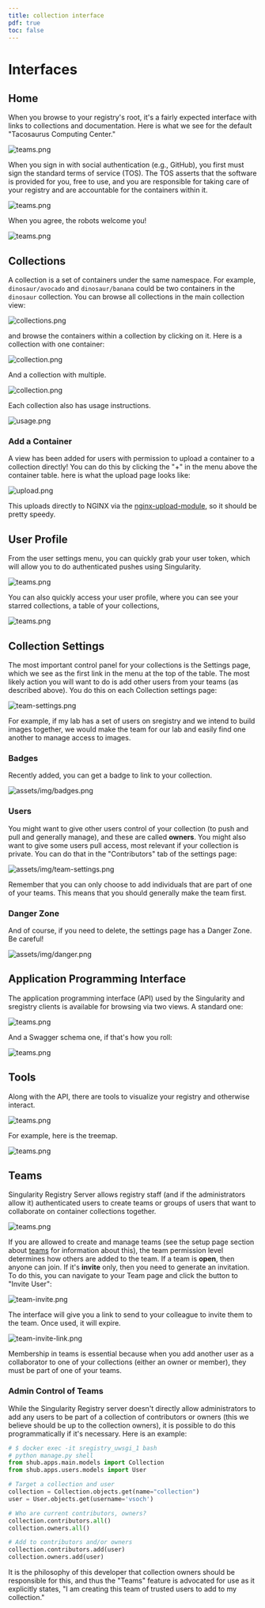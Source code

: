 ```yaml
---
title: collection interface
pdf: true
toc: false
---
```


# Interfaces

## Home

When you browse to your registry's root, it's a fairly expected interface with
links to collections and documentation. Here is what we see for the default "Tacosaurus Computing Center."

![teams.png](../assets/img/interface/home.png)

When you sign in with social authentication (e.g., GitHub), you first must sign the standard terms of service (TOS).
The TOS asserts that the software is provided for you, free to use, and you are responsible
for taking care of your registry and are accountable for the containers within it.

![teams.png](../assets/img/interface/terms.png)

When you agree, the robots welcome you!

![teams.png](../assets/img/interface/terms-welcome.png)

## Collections

A collection is a set of containers under the same namespace. For example, `dinosaur/avocado` and `dinosaur/banana` could be two containers in the `dinosaur` collection. You can browse all collections in the main collection view:

![collections.png](../assets/img/collections.png)

and browse the containers within a collection by clicking on it. Here is a collection with one container:

![collection.png](../assets/img/interface/collection.png)

And a collection with multiple.

![collection.png](../assets/img/collection.png)

Each collection also has usage instructions.

![usage.png](../assets/img/interface/usage.png)

### Add a Container

A view has been added for users with permission to upload a container to a collection directly! You
can do this by clicking the "+" in the menu above the container table. here is what the upload page looks like:

![upload.png](../assets/img/upload.png)

This uploads directly to NGINX via the [nginx-upload-module](https://www.nginx.com/resources/wiki/modules/upload/), so it should be pretty speedy.

## User Profile

From the user settings menu, you can quickly grab your user token, which will allow you
to do authenticated pushes using Singularity.

![teams.png](../assets/img/interface/token.png)

You can also quickly access your user profile, where you can see your starred collections, a table of your collections,

![teams.png](../assets/img/interface/profile.png)

## Collection Settings

The most important control panel for your collections is the Settings page, which we
see as the first link in the menu at the top of the table. The most likely action you will want to do is add other users from your teams (as described above). You do this on each Collection settings page:

![team-settings.png](../assets/img/team-settings.png)

For example, if my lab has a set of users on sregistry and we intend to build images together, we would make the team for our lab and easily find one another to manage access to images.

### Badges

Recently added, you can get a badge to link to your collection.

![assets/img/badges.png](../assets/img/badges.png)

### Users

You might want to give other users control of your collection (to push and pull and generally manage), and these are called **owners**. You might also want to give some users pull access, most relevant if your collection is private. You can do that in the "Contributors" tab of the settings page:

![assets/img/team-settings.png](../assets/img/team-settings.png)

Remember that you can only choose to add individuals that are part of one of your teams. This means that you should generally make the team first.

### Danger Zone

And of course, if you need to delete, the settings page has a Danger Zone. Be careful!

![assets/img/danger.png](../assets/img/danger.png)


## Application Programming Interface

The application programming interface (API) used by the Singularity and sregistry clients
is available for browsing via two views. A standard one:

![teams.png](../assets/img/interface/api.png)

And a Swagger schema one, if that's how you roll:

![teams.png](../assets/img/interface/swagger.png)

## Tools

Along with the API, there are tools to visualize your registry and otherwise interact.

![teams.png](../assets/img/interface/tools.png)

For example, here is the treemap.

![teams.png](../assets/img/container_treemap.png)

## Teams

Singularity Registry Server allows registry staff (and if the administrators allow it) authenticated users to create teams or groups of users that want to collaborate on container collections together.

![teams.png](../assets/img/teams.png)

If you are allowed to create and manage teams (see the setup page section about [teams](/sregistry/setup#teams) for information about this), the team permission level determines how others are added to the team.  If a team is **open**, then anyone can join. If it's **invite** only, then you need to generate an invitation. To do this, you can navigate to your Team page and click the button to "Invite User":

![team-invite.png](../assets/img/team-invite.png)

The interface will give you a link to send to your colleague to invite them to the team. Once used, it will expire.

![team-invite-link.png](../assets/img/team-invite-link.png)

Membership in teams is essential because when you add another user as a collaborator to one of your collections (either an owner or member), they must be part of one of your teams.

### Admin Control of Teams

While the Singularity Registry server doesn't directly allow administrators to add any users to be part of a
collection of contributors or owners (this we believe should be up to the collection owners), it is possible to do this
programmatically if it's necessary. Here is an example:

```python
# $ docker exec -it sregistry_uwsgi_1 bash
# python manage.py shell
from shub.apps.main.models import Collection
from shub.apps.users.models import User

# Target a collection and user
collection = Collection.objects.get(name="collection")
user = User.objects.get(username='vsoch')

# Who are current contributors, owners?
collection.contributors.all()
collection.owners.all()

# Add to contributors and/or owners
collection.contributors.add(user)
collection.owners.add(user)
```

It is the philosophy of this developer that collection owners should be responsible for this,
and thus the "Teams" feature is advocated for use as it explicitly states, "I am creating
this team of trusted users to add to my collection."
